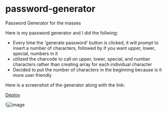 # password-generator
Password Generator for the masses

Here is my password generator and I did the follwing:

- Every time the 'generate password' button is clicked, it will prompt to insert a number of characters, followed by if you want upper, lower, special, numbers in it
- utilized the charcode to call on upper, lower, special, and number characters rather than creating array for each individual character
- Decided to put the number of characters in the beginning because is it more user friendly 

Here is a screenshot of the generator along with the link:

[Deploy](https://el-mariachi760.github.io/password-generator/)

!![image](https://user-images.githubusercontent.com/94568874/187355772-a645ad67-ce4a-4f51-b546-751380dae74e.png)
